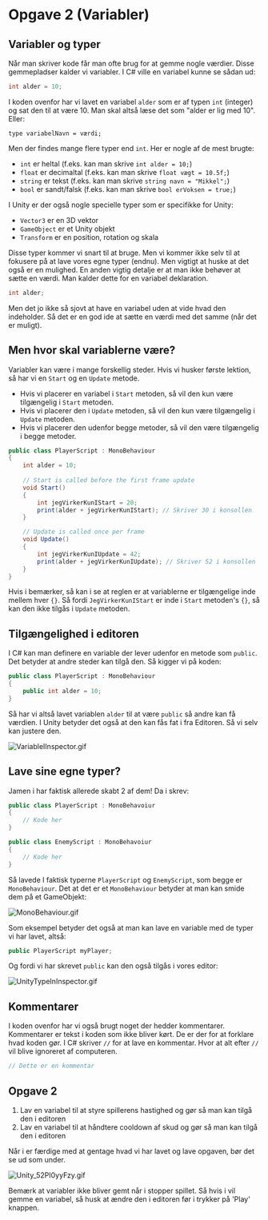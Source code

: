 # Opgave 2 (Variabler)

## Variabler og typer
Når man skriver kode får man ofte brug for at gemme nogle værdier. Disse gemmepladser kalder vi variabler.
I C# ville en variabel kunne se sådan ud:
```C#
int alder = 10;
```
I koden ovenfor har vi lavet en variabel `alder` som er af typen `int` (integer) og sat den til at være 10.
Man skal altså læse det som "alder er lig med 10". Eller:
```
type variabelNavn = værdi;
```

Men der findes mange flere typer end `int`. Her er nogle af de mest brugte:
- `int` er heltal (f.eks. kan man skrive `int alder = 10;`)
- `float` er decimaltal (f.eks. kan man skrive `float vægt = 10.5f;`)
- `string` er tekst (f.eks. kan man skrive `string navn = "Mikkel";`)
- `bool` er sandt/falsk (f.eks. kan man skrive `bool erVoksen = true;`)

I Unity er der også nogle specielle typer som er specifikke for Unity:
- `Vector3` er en 3D vektor
- `GameObject` er et Unity objekt
- `Transform` er en position, rotation og skala

Disse typer kommer vi snart til at bruge. Men vi kommer ikke selv til at fokusere på at lave vores egne typer (endnu). Men vigtigt at huske at det også er en mulighed.
En anden vigtig detalje er at man ikke behøver at sætte en værdi. Man kalder dette for en variabel deklaration.
```C#
int alder;
```
Men det jo ikke så sjovt at have en variabel uden at vide hvad den indeholder. Så det er en god ide at sætte en værdi med det samme (når det er muligt). 

## Men hvor skal variablerne være?

Variabler kan være i mange forskellig steder. Hvis vi husker første lektion, så har vi en `Start` og en `Update` metode.
- Hvis vi placerer en variabel i `Start` metoden, så vil den kun være tilgængelig i `Start` metoden. 
- Hvis vi placerer den i `Update` metoden, så vil den kun være tilgængelig i `Update` metoden.
- Hvis vi placerer den udenfor begge metoder, så vil den være tilgængelig i begge metoder.

```C#
public class PlayerScript : MonoBehaviour
{
    int alder = 10;
    
    // Start is called before the first frame update
    void Start()
    {
        int jegVirkerKunIStart = 20;
        print(alder + jegVirkerKunIStart); // Skriver 30 i konsollen
    }

    // Update is called once per frame
    void Update()
    {
        int jegVirkerKunIUpdate = 42;
        print(alder + jegVirkerKunIUpdate); // Skriver 52 i konsollen
    }
}
```

Hvis i bemærker, så kan i se at reglen er at variablerne er tilgængelige inde mellem hver `{}`. Så fordi `JegVirkerKunIStart` er inde i `Start` metoden's `{}`, så kan den ikke tilgås i `Update` metoden.

## Tilgængelighed i editoren
I C# kan man definere en variable der lever udenfor en metode som `public`. Det betyder at andre steder kan tilgå den. Så kigger vi på koden:
```C#
public class PlayerScript : MonoBehaviour
{
    public int alder = 10;
}
```
Så har vi altså lavet variablen `alder` til at være `public` så andre kan få værdien. I Unity betyder det også at den kan fås fat i fra Editoren. Så vi selv kan justere den.

![VariableIInspector.gif](VariableIInspector.gif)

## Lave sine egne typer?

Jamen i har faktisk allerede skabt 2 af dem!
Da i skrev:
```C#
public class PlayerScript : MonoBehavoiur 
{
    // Kode her
}

public class EnemyScript : MonoBehavoiur 
{
    // Kode her
}
```

Så lavede I faktisk typerne `PlayerScript` og `EnemyScript`, som begge er `MonoBehaviour`. 
Det at det er et `MonoBehaviour` betyder at man kan smide dem på et GameObjekt:

![MonoBehaviour.gif](MonoBehaviour.gif)

Som eksempel betyder det også at man kan lave en variable med de typer vi har lavet, altså:
```C#
public PlayerScript myPlayer;
```
Og fordi vi har skrevet `public` kan den også tilgås i vores editor:

![UnityTypeInInspector.gif](UnityTypeInInspector.gif)


## Kommentarer
I koden ovenfor har vi også brugt noget der hedder kommentarer. Kommentarer er tekst i koden som ikke bliver kørt. De er der for at forklare hvad koden gør.
I C# skriver `//` for at lave en kommentar. Hvor at alt efter `//` vil blive ignoreret af computeren.
```C#
// Dette er en kommentar
```

## Opgave 2
1. Lav en variabel til at styre spillerens hastighed og gør så man kan tilgå den i editoren
2. Lav en variabel til at håndtere cooldown af skud og gør så man kan tilgå den i editoren

Når i er færdige med at gentage hvad vi har lavet og lave opgaven, bør det se ud som under.

![Unity_52PI0yyFzy.gif](Unity_52PI0yyFzy.gif)

<note>
Bemærk at variabler ikke bliver gemt når i stopper spillet. Så hvis i vil gemme en variabel, så husk at ændre den i editoren før i trykker på 'Play' knappen.
</note>